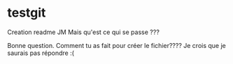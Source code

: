 # testgit
Creation readme JM
Mais qu'est ce qui se passe ???


Bonne question. Comment tu as fait pour créer le fichier????
Je crois que je saurais pas répondre :(

